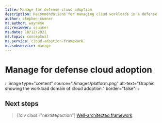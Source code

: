 ```yaml
---
title: Manage for defense cloud adoption
description: Recommendations for managing cloud workloads in a defense organization
author: stephen-sumner
ms.author: wayneme
ms.reviewer: ssumner
ms.date: 10/12/2022
ms.topic: conceptual
ms.service: cloud-adoption-framework
ms.subservice: manage
---
```

# Manage for defense cloud adoption

:::image type="content" source="./images/platform.png" alt-text="Graphic showing the workload domain of cloud adoption." border="false":::
## Next steps

> [!div class="nextstepaction"]
> [Well-architected framework](/azure/architecture/framework/)